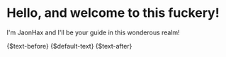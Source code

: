 # Hello, and welcome to this fuckery!
I'm JaonHax and I'll be your guide in this wonderous realm!

<body>
  <p>
    {$text-before}
    <span class="text" style="display: inline">{$default-text}</span>
    {$text-after}
  </p>
</body>
<script type="text/javascript">
  obfu_data = {
    "delay":2000,
    "start_time":40,
    "end_time":40,
    "disp_time":2000,
    "loop":true,
    "obfu_chars":{$obfu-chars},
    "phrases":{$phrases}
  }
</script>
<script type="text/javascript" src="http://scp-sandbox-3.wikidot.com/local--files/jaonhax/obfuscator.js"></script>
<!--stackedit_data:
eyJoaXN0b3J5IjpbMTI5NDI1MTI2Myw4NzA2MTA5MjNdfQ==
-->